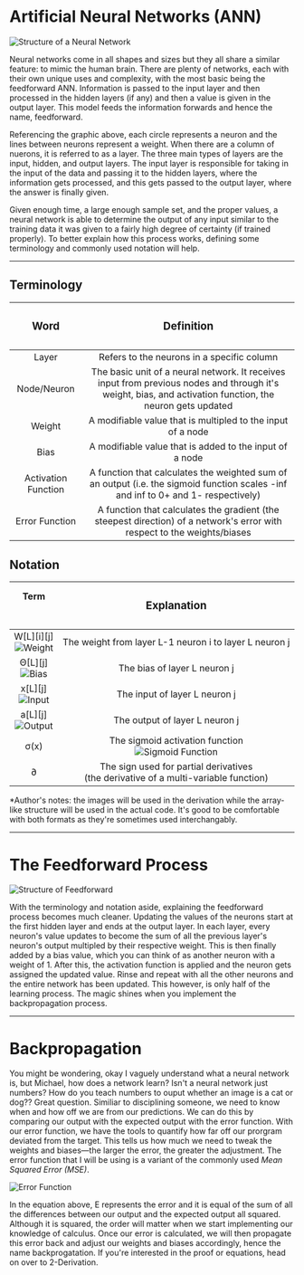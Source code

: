 # Artificial Neural Networks (ANN)

![Structure of a Neural Network](https://i.imgur.com/zYBMAV1.png)

Neural networks come in all shapes and sizes but they all share a similar feature: to mimic the human brain. There are plenty of networks, each with their own unique uses and complexity, with the most basic being the feedforward ANN. Information is passed to the input layer and then processed in the hidden layers (if any) and then a value is given in the output layer. This model feeds the information forwards and hence the name, feedforward.

Referencing the graphic above, each circle represents a neuron and the lines between neurons represent a weight. When there are a column of nuerons, it is referred to as a layer. The three main types of layers are the input, hidden, and output layers. The input layer is responsible for taking in the input of the data and passing it to the hidden layers, where the information gets processed, and this gets passed to the output layer, where the answer is finally given.

Given enough time, a large enough sample set, and the proper values, a neural network is able to determine the output of any input similar to the training data it was given to a fairly high degree of certainty (if trained properly). To better explain how this process works, defining some terminology and commonly used notation will help.

--- 
<!--- <br> to create new line --->

## Terminology

| <h3>Word<h3>       |  <h3>Definition<h3>  |
|:-----------:|:------------:|
| Layer       | Refers to the neurons in a specific column|
| Node/Neuron | The basic unit of a neural network. It receives input from previous nodes and through it's weight, bias, and activation function, the neuron gets updated| 
| Weight      | A modifiable value that is multipled to the input of a node | 
| Bias        | A modifiable value that is added to the input of a node |
| Activation Function | A function that calculates the weighted sum of an output (i.e. the sigmoid function scales -inf and inf to 0+ and 1- respectively)
| Error Function | A function that calculates the gradient (the steepest direction) of a network's error with respect to the weights/biases|


## Notation

| Term<h2>    | <h3>Explanation<h3> |
|:--------------------------------:|:----------------------:|
| W[L][i][j]<br>![Weight](https://i.imgur.com/eBgXthq.png) | The weight from layer L-1 neuron i to layer L neuron j |
| Θ[L][j]<br>![Bias](https://i.imgur.com/FLdwm57.png)      | The bias of layer L neuron j |
| x[L][j]<br>![Input](https://i.imgur.com/0xPdXGE.png)     | The input of layer L neuron j |
| a[L][j]<br>![Output](https://i.imgur.com/CjyuCHE.png)    | The output of layer L neuron j |
| σ(x)   | The sigmoid activation function <br> ![Sigmoid Function](https://i.imgur.com/GpibRqI.png) |
| ∂      | The sign used for partial derivatives <br> (the derivative of a multi-variable function) |

\*Author's notes: the images will be used in the derivation while the array-like structure will be used in the actual code. It's good to be comfortable with both formats as they're sometimes used interchangably.

---

# The Feedforward Process

![Structure of Feedforward](https://i.imgur.com/KjiEv42.png)

With the terminology and notation aside, explaining the feedforward process becomes much cleaner. Updating the values of the neurons start at the first hidden layer and ends at the output layer. In each layer, every neuron's value updates to become the sum of all the previous layer's neuron's output multipled by their respective weight. This is then finally added by a bias value, which you can think of as another neuron with a weight of 1. After this, the activation function is applied and the neuron gets assigned the updated value. Rinse and repeat with all the other neurons and the entire network has been updated. This however, is only half of the learning process. The magic shines when you implement the backpropagation process.

---

# Backpropagation

You might be wondering, okay I vaguely understand what a neural network is, but Michael, how does a network learn? Isn't a neural network just numbers? How do you teach numbers to ouput whether an image is a cat or dog?? Great question. Similiar to disciplining someone, we need to know when and how off we are from our predictions. We can do this by comparing our output with the expected output with the error function. With our error function, we have the tools to quantify how far off our prorgram deviated from the target. This tells us how much we need to tweak the weights and biases—the larger the error, the greater the adjustment. The error function that I will be using is a variant of the commonly used *Mean Squared Error (MSE)*.

![Error Function](https://i.imgur.com/sc5PBr8.png)

In the equation above, E represents the error and it is equal of the sum of all the differences between our output and the expected output all squared. Although it is squared, the order will matter when we start implementing our knowledge of calculus. Once our error is calculated, we will then propagate this error back and adjust our weights and biases accordingly, hence the name backprogatation. If you're interested in the proof or equations, head on over to 2-Derivation.